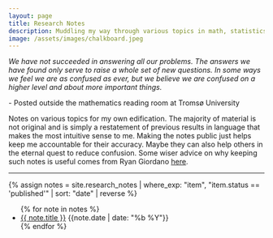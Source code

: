 ```yaml
---
layout: page
title: Research Notes
description: Muddling my way through various topics in math, statistics, and computer science
image: /assets/images/chalkboard.jpeg
---
```


<div class='research-notes-quote'> 
<i>We have not succeeded in answering all our problems.
The answers we have found only serve to raise a whole set
of new questions. In some ways we feel we are as confused
as ever, but we believe we are confused on a higher level
and about more important things.</i>
<p id='credit'>
 - Posted outside the mathematics reading room at Tromsø University 
</p>
</div>

Notes on various topics for my own edification. The majority of material is not original and is simply a restatement of previous results in language that makes the most intuitive sense to me. Making the notes public just helps keep me accountable for their accuracy. Maybe they can also help others in the eternal quest to reduce confusion. Some wiser advice on why keeping such notes is useful comes from Ryan Giordano [here](https://rgiordan.github.io/meta/2019/07/26/why.html). 



<hr>

{% assign notes = site.research_notes | where_exp: "item", "item.status == 'published'" | sort: "date" | reverse %}
<ul class='note-list'>
{% for note in notes %}
<li>
    <a href="{{ note.url }}">{{ note.title }}</a> 
    <span>{{note.date | date: "%b %Y"}}</span>
</li>
{% endfor %}
</ul>
